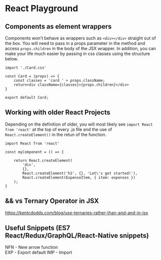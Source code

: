 # React Playground

## Components as element wrappers

Components won't behave as wrappers such as `<div></div>` straight out of the box. You will need to pass in a props parameter in the method and access `props.children` in the body of the JSX wrapper. In addition, you can make your life much easier by passing in css classes using the structure below.

```
import './Card.css'

const Card = (props) => {
    const classes = 'card ' + props.className;
    return<div className={classes}>{props.children}</div>
}

export default Card;

```


## Working with older React Projects

Depending on the definition of older, you will most likely see `import React from 'react'` at the top of every .js file and the use of `React.createElement()` in the retun of the function.

```
import React from 'react'

const myComponent = () => {

    return React.createElement(
        'div',
        {},
        React.createElement('h2', {}, 'Let\'s get started!'),
        React.createElement(ExpenseItem, { item: expenses })
    );
}

```

## && vs Ternary Operator in JSX
https://kentcdodds.com/blog/use-ternaries-rather-than-and-and-in-jsx

## Useful Snippets (ES7 React/Redux/GraphQL/React-Native snippets)

NFN - New arrow function  
EXP - Export default
IMP - Import
